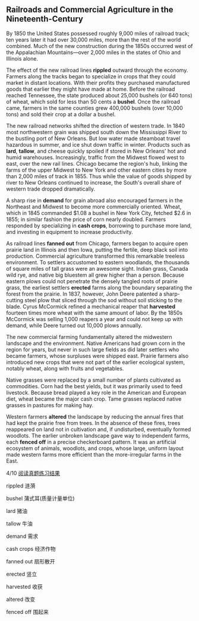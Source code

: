 ## Railroads and Commercial Agriculture in the Nineteenth-Century

By 1850 the United States possessed roughly 9,000 miles of railroad track; ten years later it had over 30,000 miles, more than the rest of the world combined. Much of the new construction  during the 1850s occurred west of the Appalachian Mountains—over 2,000 miles in the states of Ohio and Illinois alone.

The effect of the new railroad lines **rippled** outward through the economy. Farmers along the tracks began to specialize in crops that they could market in distant locations. With their profits they purchased manufactured goods that earlier they might have made at home. Before the railroad reached Tennessee, the state produced about 25,000 bushels (or 640 tons) of wheat, which sold for less than 50 cents a **bushel**. Once the railroad came, farmers in the same counties grew 400,000 bushels (over 10,000 tons) and sold their crop at a dollar a bushel.

The new railroad networks shifted the direction of western trade. In 1840 most northwestern grain was shipped south down the Mississippi River to the bustling port of New Orleans. But low water made steamboat travel hazardous in summer, and ice shut down traffic in winter. Products such as **lard**, **tallow**, and cheese quickly spoiled if stored in New Orleans' hot and humid warehouses. Increasingly, traffic from the Midwest flowed west to east, over the new rail lines. Chicago became the region's hub, linking the farms of the upper Midwest to New York and other eastern cities by more than 2,000 miles of track in 1855. Thus while the value of goods shipped by river to New Orleans continued to increase, the South's overall share of western trade dropped dramatically.

A sharp rise in **demand** for grain abroad also encouraged farmers in the Northeast and Midwest to become more commercially oriented. Wheat, which in 1845 commanded \$1.08 a bushel in New York City, fetched \$2.6 in 1855; in similar fashion the price of corn nearly doubled. Farmers responded by specializing in **cash crops**, borrowing to purchase more land, and investing in equipment to increase productivity.

As railroad lines **fanned out** from Chicago, farmers began to acquire open prairie land in Illinois and then Iowa, putting the fertile, deep black soil into production. Commercial agriculture transformed this remarkable treeless environment. To settlers accustomed to eastern woodlands, the thousands of square miles of tall grass were an awesome sight. Indian grass, Canada wild rye, and native big bluestem all grew higher than a person. Because eastern plows could not penetrate the densely tangled roots of prairie grass, the earliest settlers **erected** farms along the boundary separating the forest from the prairie. In 1837, however, John Deere patented a sharp-cutting steel plow that sliced through the sod without soil sticking to the blade. Cyrus McCormick refined a mechanical reaper that **harvested** fourteen times more wheat with the same amount of labor. By the 1850s McCormick was selling 1,000 reapers a year and could not keep up with demand, while Deere turned out 10,000 plows annually.

The new commercial farming fundamentally altered the midwestern landscape and the environment. Native Americans had grown corn in the region for years, but never in such large fields as did later settlers who became farmers, whose surpluses were shipped east. Prairie farmers also introduced new crops that were not part of the earlier ecological system, notably wheat, along with fruits and vegetables.

Native grasses were replaced by a small number of plants cultivated as commodities. Corn had the best yields, but it was primarily used to feed livestock. Because bread played a key role in the American and European diet, wheat became the major cash crop. Tame grasses replaced native grasses in pastures for making hay.

Western farmers **altered** the landscape by reducing the annual fires that had kept the prairie free from trees. In the absence of these fires, trees reappeared on land not in cultivation and, if undisturbed, eventually formed woodlots. The earlier unbroken landscape gave way to independent farms, each **fenced off** in a precise checkerboard pattern. It was an artificial ecosystem of animals, woodlots, and crops, whose large, uniform layout made western farms more efficient than the more-irregular farms in the East.

4/10 [阅读真题练习结果](https://toefl.kmf.com/reading/result/166036127964915197)

rippled                         涟漪

bushel                         蒲式耳(质量计量单位)

lard                           猪油

tallow                         牛油

demand                     需求

cash crops                   经济作物

fanned out                   扇形散开

erected                        竖立

harvested                    收获

altered                       改变

fenced off                  围起来

